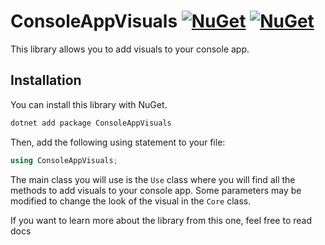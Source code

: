 # ConsoleAppVisuals [![NuGet](https://img.shields.io/nuget/v/ConsoleAppVisuals.svg?label=NuGet)](https://www.nuget.org/packages/ConsoleAppVisuals/) [![NuGet](https://img.shields.io/nuget/dt/ConsoleAppVisuals.svg)](https://www.nuget.org/packages/ConsoleAppVisuals/)

This library allows you to add visuals to your console app.

## Installation

You can install this library with NuGet.

```bash
dotnet add package ConsoleAppVisuals
```

Then, add the following using statement to your file:

```csharp
using ConsoleAppVisuals;
```

The main class you will use is the `Use` class where you will find all the methods to add visuals to your console app. Some parameters may be modified to change the look of the visual in the `Core` class.

If you want to learn more about the library from this one, feel free to read docs
